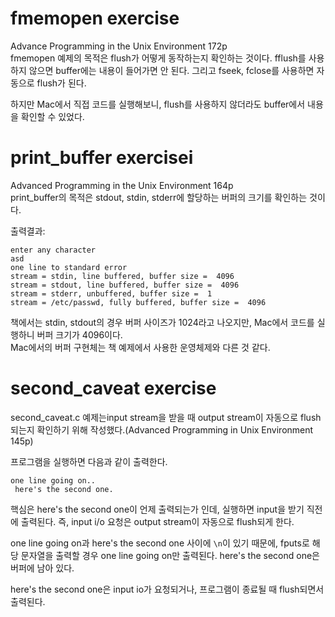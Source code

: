 # fmemopen exercise
Advance Programming in the Unix Environment 172p    
fmemopen 예제의 목적은 flush가 어떻게 동작하는지 확인하는 것이다.
fflush를 사용하지 않으면 buffer에는 내용이 들어가면 안 된다.
그리고 fseek, fclose를 사용하면 자동으로 flush가 된다.

하지만 Mac에서 직접 코드를 실행해보니, flush를 사용하지 않더라도 buffer에서 내용을 확인할 수 있었다.

# print_buffer exercisei
Advanced Programming in the Unix Environment 164p   
print_buffer의 목적은 stdout, stdin, stderr에 할당하는 버퍼의 크기를 확인하는 것이다.
   

출력결과:
```
enter any character
asd
one line to standard error
stream = stdin, line buffered, buffer size =  4096
stream = stdout, line buffered, buffer size =  4096
stream = stderr, unbuffered, buffer size =  1
stream = /etc/passwd, fully buffered, buffer size =  4096
```
책에서는 stdin, stdout의 경우 버퍼 사이즈가 1024라고 나오지만, Mac에서 코드를 실행하니 버퍼 크기가 4096이다.   
Mac에서의 버퍼 구현체는 책 예제에서 사용한 운영체제와 다른 것 같다.

# second_caveat exercise
second_caveat.c 예제는input stream을 받을 때 output stream이 자동으로 flush되는지 확인하기 위해 작성했다.(Advanced Programming in Unix Environment 145p)

프로그램을 실행하면 다음과 같이 출력한다.
```
one line going on..
 here's the second one.
```
핵심은 here's the second one이 언제 출력되는가 인데, 실행하면 input을 받기 직전에 출력된다. 즉, input i/o 요청은 output stream이 자동으로 flush되게 한다.

one line going on과 here's the second one 사이에 `\n`이 있기 때문에, fputs로 해당 문자열을 출력할 경우 one line going on만 출력된다. here's the second one은 버퍼에 남아 있다.

here's the second one은 input io가 요청되거나, 프로그램이 종료될 때 flush되면서 출력된다.


